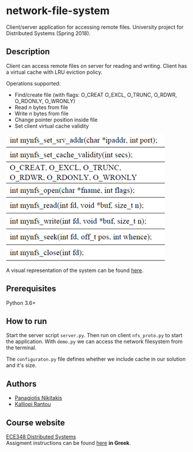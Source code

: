 # network-file-system
Client/server application for accessing remote files. University project for Distributed Systems (Spring 2018).

## Description
Client can access remote files on server for reading and writing. Client has a virtual cache with LRU eviction policy.  

Operations supported:
- Find/create file (with flags: O_CREAT O_EXCL, O_TRUNC, O_RDWR, O_RDONLY, O_WRONLY)
- Read *n* bytes from file
- Write *n* bytes from file
- Change pointer position inside file
- Set client virtual cache validity

![Operation instructions](https://github.com/pnikitakis/network-file-system/blob/main/images/instructions.png)

A visual representation of the system can be found [here](https://github.com/pnikitakis/distributed-runtime/blob/main/Visual%20representation.pdf).

## Prerequisites
Python 3.6+

## How to run
Start the server script `server.py`. Then run on client `nfs_proto.py` to start the application. With `demo.py` we can access the network filesystem from the terminal. 

The `configuraton.py` file defines whether we include cache in our solution and it's size.


## Authors
- [Panagiotis Nikitakis](https://www.linkedin.com/in/panagiotis-nikitakis/)
- [Kalliopi Rantou](https://www.linkedin.com/in/kalliopi-rantou-6564981b4/)

## Course website
[ECE348 Distributed Systems](https://www.e-ce.uth.gr/studies/undergraduate/courses/ece348/?lang=en)  
Assigment instructions can be found [here](https://github.com/pnikitakis/network-file-system/blob/main/assigment_instructions_GR.pdf) **in Greek**.
